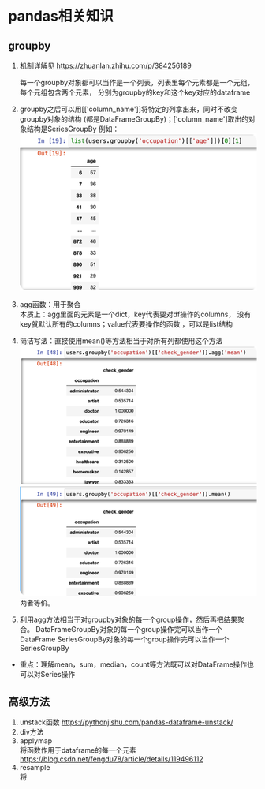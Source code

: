 # pandas相关知识

## groupby

1. 机制详解见 https://zhuanlan.zhihu.com/p/384256189

    每一个groupby对象都可以当作是一个列表，列表里每个元素都是一个元组，每个元组包含两个元素，
分别为groupby的key和这个key对应的dataframe
2. groupby之后可以用[['column_name']]将特定的列拿出来，同时不改变groupby对象的结构
(都是DataFrameGroupBy)；['column_name']取出的对象结构是SeriesGroupBy
例如：![img.png](../../../images/img_groupby_1.png)

3. agg函数：用于聚合<br>本质上：agg里面的元素是一个dict，key代表要对df操作的columns，
没有key就默认所有的columns；value代表要操作的函数 ，可以是list结构
4. 简洁写法：直接使用mean()等方法相当于对所有列都使用这个方法
![img.png](../../../images/img_groupby_2.png)两者等价。
5. 利用agg方法相当于对groupby对象的每一个group操作，然后再把结果聚合。
DataFrameGroupBy对象的每一个group操作完可以当作一个DataFrame
SeriesGroupBy对象的每一个group操作完可以当作一个SeriesGroupBy
* 重点：理解mean，sum，median，count等方法既可以对DataFrame操作也可以对Series操作

## 高级方法
1. unstack函数 https://pythonjishu.com/pandas-dataframe-unstack/
2. div方法
3. applymap<br>
将函数作用于dataframe的每一个元素 https://blog.csdn.net/fengdu78/article/details/119496112
4. resample<br>
将